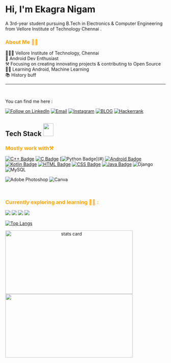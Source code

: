 <!-- README FILE GITHUB -->
 
<h1 >Hi, I'm Ekagra Nigam </h1>

<!--About Me -->
A 3rd-year student pursuing B.Tech in Electronics & Computer Engineering from Vellore Institute of Technology Chennai .


<h3 style="color:orange;" > About Me 👨‍🦰</h3>  
 <div>
👨🏻‍🎓 Vellore Institute of Technology, Chennai
<br>🤖 Android Dev Enthusiast
<br>⚒️ Focusing on creating innovating projects & contributing to Open Source
<br>👨‍💻 Learning Android, Machine Learning 
<br>📚 History buff
</div>

<hr>
<br>

<!-- Social Links -->
You can find me here :
<p align="left">
<a href="https://www.linkedin.com/in/ekagra-nigam-86a573234/"> <img title="Follow on LinkedIn" src="https://img.shields.io/badge/LinkedIn-0077B5?style=for-the-badge&logo=linkedin&logoColor=white"/></a>
<a href="mailto:connectekagranigam@gmail.com"> <img title="Email" src="https://img.shields.io/badge/Gmail-D14836?style=for-the-badge&logo=gmail&logoColor=white"/></a>
<a href="https://www.instagram.com/darthchild/"> <img title="Instagram" src="https://img.shields.io/badge/Instagram-%23E4405F.svg?style=for-the-badge&logo=Instagram&logoColor=white"/></a>
<a href="http://ekagranigam.wordpress.com/"> <img title="BLOG" src="https://img.shields.io/badge/Blog-%23D00000.svg?style=for-the-badge&logo=blog&logoColor=white"/></a>
<a href="https://www.hackerrank.com/ekagranigam"> <img title="Hackerrank" src="https://img.shields.io/badge/-Hackerrank-2EC866?style=for-the-badge&logo=HackerRank&logoColor=white"/></a>



<h2> Tech Stack <img src = "https://media2.giphy.com/media/QssGEmpkyEOhBCb7e1/giphy.gif?cid=ecf05e47a0n3gi1bfqntqmob8g9aid1oyj2wr3ds3mg700bl&rid=giphy.gif" width = 32px; height=40px> </h2> 

<!-- Mostly work with section -->
<h3 style="color:orange;margin-bottom: 15px;" >Mostly work with⚒️</h3> 
<div>

[![C++ Badge](https://img.shields.io/badge/C%2B%2B-00599C?style=for-the-badge&logo=c%2B%2B&logoColor=white)](#)
[![C Badge](https://img.shields.io/badge/C-3681e3?style=for-the-badge&logo=c&logoColor=white)](#)
[![Python Badge](https://img.shields.io/badge/PYTHON-yellow?style=for-the-badge&logo=python&logoColor=white")](#)
[![Android Badge](https://img.shields.io/badge/Android-A4C639?&style=for-the-badge&logo=Android&logoColor=white)](#) 
[![Kotlin Badge](https://img.shields.io/badge/Kotlin-239120?&style=for-the-badge&logo=kotlin&logoColor=white)](#) 
[![HTML Badge](https://img.shields.io/badge/HTML5-E34F26?style=for-the-badge&logo=html5&logoColor=white)](#)
[![CSS Badge](https://img.shields.io/badge/CSS-239120?&style=for-the-badge&logo=css3&logoColor=white)](#) 
[![Java Badge](https://img.shields.io/badge/Java-ad0a0a?&style=for-the-badge&logo=java&logoColor=white)](#)
![Django](https://img.shields.io/badge/django-%23092E20.svg?style=for-the-badge&logo=django&logoColor=white)
![MySQL](https://img.shields.io/badge/mysql-%2300f.svg?style=for-the-badge&logo=mysql&logoColor=white)  
   
<p align="center"> 

![Adobe Photoshop](https://img.shields.io/badge/Adobe%20Photoshop-9999FF.svg?style=for-the-badge&logo=Adobe%20Photoshop&logoColor=white)
![Canva](https://img.shields.io/badge/Canva-%2300C4CC.svg?style=for-the-badge&logo=Canva&logoColor=white)
</p> 
<br>
</div>

<!-- Currently exploring section -->
<h3 style="color:orange;margin-bottom: 15px;" >Currently exploring and learning 👨‍💻 :</h3>  

<p>
<img src="https://img.shields.io/badge/TensorFlow-%23FF6F00.svg?style=for-the-badge&logo=TensorFlow&logoColor=white">
<img src="https://img.shields.io/badge/Javascript-f5da56?
style=for-the-badge&logo=javascript&logoColor=white">
<img src="https://img.shields.io/badge/Node%20Js-398726?style=for-the-badge&logo=node-dot-js&logoColor=white">
<img src="https://img.shields.io/badge/Firebase-FFCB2B?style=for-the-badge&logo=firebase&logoColor=white">

<br>
</p>            

<!-- Top language stats -->
[![Top Langs](https://github-readme-stats.vercel.app/api/top-langs/?username=darthchild&layout=compact&theme=radical&show_icons=true)](https://github.com/darthchild/github-readme-stats)


<p>
  <!-- Contrib & streak -->
  <a align= "center" href="https://github.com/darthchild">
  <img alt= "stats card" height="200px" width="400" src="https://github-readme-streak-stats.herokuapp.com/?user=darthchild&theme=radical">
  <br>

  <!-- GitHub stats -->
  <img height="200px" width="400" src="https://github-readme-stats.vercel.app/api?username=darthchild&count_private=true&theme=radical&show_icons=true" />
  <br>
  <br>
</p>



